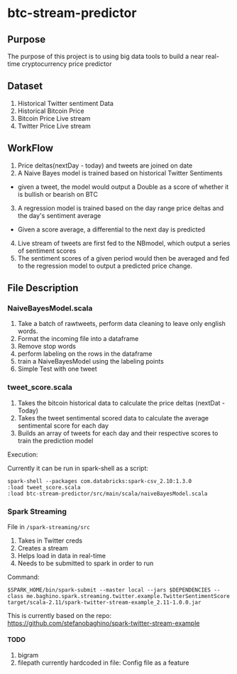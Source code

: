 # btc-stream-predictor

## Purpose
The purpose of this project is to using big data tools to build a near real-time cryptocurrency price predictor

## Dataset
1. Historical Twitter sentiment Data
2. Historical Bitcoin Price
3. Bitcoin Price Live stream
4. Twitter Price Live stream

## WorkFlow
1. Price deltas(nextDay - today) and tweets are joined on date
2. A Naive Bayes model is trained based on historical Twitter Sentiments 

  * given a tweet, the model would output a Double as a score of whether it is bullish or bearish on BTC
3. A regression model is trained based on the day range price deltas and the day's sentiment average 

  * Given a score average, a differential to the next day is predicted
4. Live stream of tweets are first fed to the NBmodel, which output a series of sentiment scores
5. The sentiment scores of a given period would then be averaged and fed to the regression model to output a predicted price change.

## File Description

### NaiveBayesModel.scala
  1. Take a batch of rawtweets, perform data cleaning to leave only english words.
  2. Format the incoming file into a dataframe
  3. Remove stop words
  4. perform labeling on the rows in the dataframe
  5. train a NaiveBayesModel using the labeling points
  6. Simple Test with one tweet
  
### tweet_score.scala
1. Takes the bitcoin historical data to calculate the price deltas (nextDat -Today)
2. Takes the tweet sentimental scored data to calculate the average sentimental score for each day
3. Builds an array of tweets for each day and their respective scores to train the prediction model

Execution:

Currently it can be run in spark-shell as a script:

```
spark-shell --packages com.databricks:spark-csv_2.10:1.3.0
:load tweet_score.scala
:load btc-stream-predictor/src/main/scala/naiveBayesModel.scala
```

### Spark Streaming

File in `/spark-streaming/src`

1. Takes in Twitter creds
2. Creates a stream
3. Helps load in data in real-time
4. Needs to be submitted to spark in order to run

Command:

```
$SPARK_HOME/bin/spark-submit --master local --jars $DEPENDENCIES --class me.baghino.spark.streaming.twitter.example.TwitterSentimentScore target/scala-2.11/spark-twitter-stream-example_2.11-1.0.0.jar
```

This is currently based on the repo: https://github.com/stefanobaghino/spark-twitter-stream-example

#### TODO
  1. bigram
  2. filepath currently hardcoded in file: Config file as a feature

